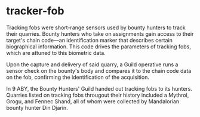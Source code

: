 # tracker-fob

Tracking fobs were short-range sensors used by bounty hunters to track their quarries. Bounty hunters who take on assignments gain access to their target's chain code—an identification marker that describes certain biographical information. This code drives the parameters of tracking fobs, which are attuned to this biometric data.

Upon the capture and delivery of said quarry, a Guild operative runs a sensor check on the bounty's body and compares it to the chain code data on the fob, confirming the identification of the acquisition.

In 9 ABY, the Bounty Hunters' Guild handed out tracking fobs to its hunters. Quarries listed on tracking fobs througout their history included a Mythrol, Grogu, and Fennec Shand, all of whom were collected by Mandalorian bounty hunter Din Djarin.
